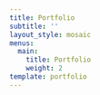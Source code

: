 ```yaml
---
title: Portfolio
subtitle: ''
layout_style: mosaic
menus:
  main:
    title: Portfolio
    weight: 2
template: portfolio
---
```


